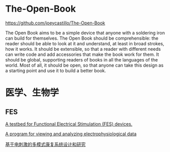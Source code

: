 
# The-Open-Book

https://github.com/joeycastillo/The-Open-Book

The Open Book aims to be a simple device that anyone with a soldering iron can build for themselves. The Open Book should be comprehensible: the reader should be able to look at it and understand, at least in broad strokes, how it works. It should be extensible, so that a reader with different needs can write code and add accessories that make the book work for them. It should be global, supporting readers of books in all the languages of the world. Most of all, it should be open, so that anyone can take this design as a starting point and use it to build a better book.


# 医学、生物学

## FES

[A testbed for Functional Electrical Stimulation (FES) devices. ](https://github.com/worldwidemv/fes_testbed)

[A program for viewing and analyzing electrophysiological data ](https://github.com/neurodroid/stimfit)

[基于电刺激的多模式康复系统设计和研究](https://jns.usst.edu.cn/html/2020/2/20200214.htm)
